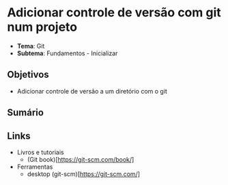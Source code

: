 # Adicionar controle de versão com git num projeto

- **Tema**: Git
- **Subtema**: Fundamentos - Inicializar

## Objetivos
- Adicionar controle de versão a um diretório com o git

## Sumário


## Links
- Livros e tutoriais
  - (Git book)[https://git-scm.com/book/]
- Ferramentas
  - desktop (git-scm)[https://git-scm.com/]
